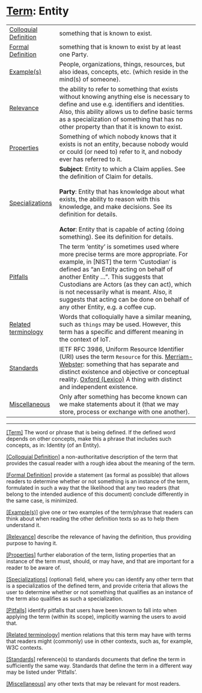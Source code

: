 # [Term](#_Term): Entity

| | |
| --- | --- |
| [Colloquial Definition](#ColloquialDefinition) | something that is known to exist. |
| [Formal Definition](#FormalDefinition) | something that is known to exist by at least one Party. |
| [Example(s)](#Examples) | People, organizations, things, resources, but also ideas, concepts, etc. (which reside in the mind(s) of someone).|
| [Relevance](#Relevance) | the ability to refer to something that exists without knowing anything else is necessary to define and use e.g. identifiers and identities. Also, this ability allows us to define basic terms as a specialization of something that has no other property than that it is known to exist. |
| [Properties](#Properties) | Something of which nobody knows that it exists is not an entity, because nobody would or could (or need to) refer to it, and nobody ever has referred to it. |
| [Specializations](#Specializations) | **Subject**: Entity to which a Claim applies. See the definition of Claim for details.<br><br>**Party**: Entity that has knowledge about what exists, the ability to reason with this knowledge, and make decisions. See its definition for details.<br><br>**Actor**: Entity that is capable of acting (doing something). See its definition for details.|
| [Pitfalls](#Pitfalls) | The term ‘entity’ is sometimes used where more precise terms are more appropriate. For example, in [NIST] the term ‘Custodian’ is defined as “an Entity acting on behalf of another Entity …”. This suggests that Custodians are Actors (as they can act), which is not necessarily what is meant. Also, it suggests that acting can be done on behalf of any other Entity, e.g. a coffee cup. |
| [Related terminology](#Related) | Words that colloquially have a similar meaning, such as `things` may be used. However, this term has a specific and different meaning in the context of IoT. |
| [Standards](#Standards) | IETF RFC 3986, Uniform Resource Identifier (URI) uses the term `Resource` for this. [Merriam-Webster](https://www.merriam-webster.com/dictionary/entity): something that has separate and distinct existence and objective or conceptual reality. [Oxford (Lexico)](https://www.lexico.com/en/definition/entity) A thing with distinct and independent existence.|
| [Miscellaneous](#Miscellaneous) | Only after something has become known can we make statements about it (that we may store, process or exchange with one another). |

------

[[Term]](#Term) The word or phrase that is being defined. If the defined word depends on other concepts, make this a phrase that includes such concepts, as in: Identity (of an Entity).

[[Colloquial Definition]](#ColloquialDefinition) a non-authoritative description of the term that provides the casual reader with a rough idea about the meaning of the term.

[[Formal Definition]](#FormalDefinition) provide a statement (as formal as possible) that allows readers to determine whether or not something is an instance of the term, formulated in such a way that the likelihood that any two readers (that belong to the intended audience of this document) conclude differently in the same case, is minimized.

[[Example(s)]](#Examples) give one or two examples of the term/phrase that readers can think about when reading the other definition texts so as to help them understand it.

[[Relevance]](#Relevance) describe the relevance of having the definition, thus providing purpose to having it.

[[Properties]](#Properties) further elaboration of the term, listing properties that an instance of the term must, should, or may have, and that are important for a reader to be aware of.

[[Specializations]](#Specializations) (optional) field, where you can identify any other term that is a specializatios of the defined term, and provide criteria that allows the user to determine whether or not something that qualifies as an instance of the term also qualifies as such a specialization.

[[Pitfalls]](#Pitfalls) identify pitfalls that users have been known to fall into when applying the term (within its scope), implicitly warning the users to avoid that.

[[Related terminology]](#Related) mention relations that this term may have with terms that readers might (commonly) use in other contexts, such as, for example, W3C contexts.

[[Standards]](#Standards) reference(s) to standards documents that define the term in sufficiently the same way. Standards that define the term in a different way may be listed under ‘Pitfalls’.

[[Miscellaneous]](#Miscellaneous1) any other texts that may be relevant for most readers.
